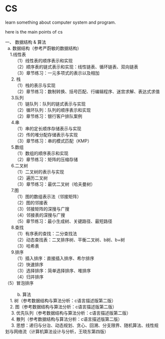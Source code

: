 # CS
learn something about computer system and program.

here is the main points of cs

一、 数据结构 & 算法 <br/>
   a. 数据结构（参考严蔚敏的数据结构）<br/>
      1.线性表<br/>
         （1）线性表的顺序表示和实现<br/>
         （2）顺序表的链式表示和实现：线性链表、循环链表、双向链表<br/>
         （3）章节练习：一元多项式的表示以及相加<br/>
      2. 栈<br/>
         （1）栈的表示与实现<br/>
         （2）章节练习：数制转换、括号匹配、行编辑程序、迷宫求解、表达式求值<br/>
      3.队列<br/>
         （1）链队列：队列的链式表示与实现<br/>
         （2）循环队列：队列的顺序表示和实现<br/>
         （2）章节练习：银行客户排队案例<br/>
      4.串<br/>
         （1）串的定长顺序存储表示与实现<br/>
         （2）传的堆分配存储表示与实现<br/>
         （3）章节练习：串的模式匹配（KMP）<br/>
      5.数组<br/>
         （1）数组的顺序表示和实现<br/>
         （2）章节练习：矩阵的压缩存储<br/>
      6.二叉树<br/>
         （1）二叉树的表示与实现<br/>
         （2）遍历二叉树<br/>
         （3）章节练习：最优二叉树（哈夫曼树）<br/>
      7.图<br/>
         （1）图的数组表示法（邻接矩阵）<br/>
         （2）图的邻接表<br/>
         （3）邻接矩阵的深搜与广搜<br/>
         （4）邻接表的深搜与广搜<br/>
         （5）章节练习：最小生成树、关键路径、最短路径<br/>
      8.查找<br/>
         （1）有序表的查找：二分查找法<br/>
         （2）动态查找表：二叉排序树、平衡二叉树、b树、b+树<br/>
         （3）哈希表<br/>
      9.排序<br/>
         （1）插入排序：直接插入排序、希尔排序<br/>
         （2）快速排序<br/>
         （3）选择排序：简单选择排序、堆排序<br/>
         （4）归并排序<br/>
         （5）冒泡排序<br/>   
         
   b. 算法<br/>
      1. 树（参考数据结构与算法分析：c语言描述版第二版）<br/>
      2. 图（参考数据结构与算法分析：c语言描述版第二版）<br/>
      3. 优先队列（参考数据结构与算法分析：c语言描述版第二版）<br/>
      4. 散列（参考数据结构与算法分析：c语言描述版第二版）<br/>
      3. 思想：递归与分治、动态规划、贪心、回溯、分支限界、随机算法、线性规划与网络流（计算机算法设计与分析，王晓东第四版）<br/>
